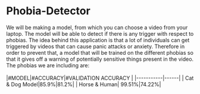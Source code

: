 # Phobia-Detector
We will be making a model, from which you can choose a video from your laptop. The model will be able to detect if there is any trigger with respect to phobias. The idea behind this application is that a lot of individuals can get triggered by videos that can cause panic attacks or anxiety. Therefore in order to prevent that, a model that will be trained on the different phobias so that it gives off a warning of potentially sensitive things present in the video.\
The phobias we are including are:\
\
|#MODEL|#ACCURACY|#VALIDATION ACCURACY |
|-----------|------|
| Cat & Dog Model|85.9%|81.2%|
| Horse & Human| 99.51%|74.22%|
